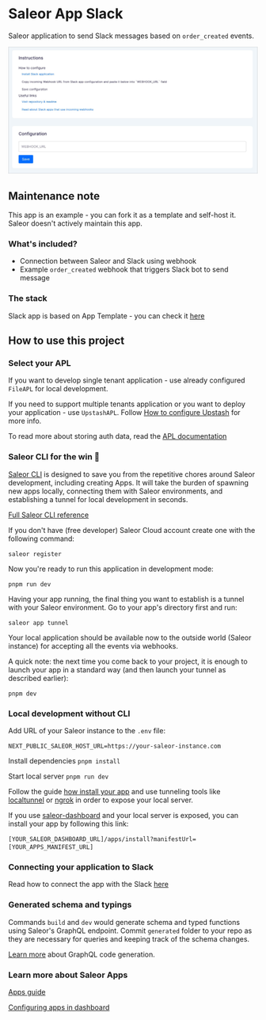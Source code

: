 # Saleor App Slack

Saleor application to send Slack messages based on `order_created` events.

![](docs/images/readme.jpg)

## Maintenance note

This app is an example - you can fork it as a template and self-host it.
Saleor doesn't actively maintain this app.

### What's included?

- Connection between Saleor and Slack using webhook
- Example `order_created` webhook that triggers Slack bot to send message

### The stack

Slack app is based on App Template - you can check it [here](https://github.com/saleor/saleor-app-template)

## How to use this project

### Select your APL

If you want to develop single tenant application - use already configured `FileAPL` for local development.

If you need to support multiple tenants application or you want to deploy your application - use `UpstashAPL`. Follow [How to configure Upstash](docs/upstash.md) for more info.

To read more about storing auth data, read the [APL documentation](https://github.com/saleor/saleor-app-sdk/blob/main/docs/apl.md)

### Saleor CLI for the win 🚀

[Saleor CLI](https://github.com/saleor/saleor-cli) is designed to save you from the repetitive chores around Saleor development, including creating Apps. It will take the burden of spawning new apps locally, connecting them with Saleor environments, and establishing a tunnel for local development in seconds.

[Full Saleor CLI reference](https://docs.saleor.io/docs/3.x/developer/cli)

If you don't have (free developer) Saleor Cloud account create one with the following command:

```
saleor register
```

Now you're ready to run this application in development mode:

```
pnpm run dev
```

Having your app running, the final thing you want to establish is a tunnel with your Saleor environment. Go to your app's directory first and run:

```
saleor app tunnel
```

Your local application should be available now to the outside world (Saleor instance) for accepting all the events via webhooks.

A quick note: the next time you come back to your project, it is enough to launch your app in a standard way (and then launch your tunnel as described earlier):

```
pnpm dev
```

### Local development without CLI

Add URL of your Saleor instance to the `.env` file:

```
NEXT_PUBLIC_SALEOR_HOST_URL=https://your-saleor-instance.com
```

Install dependencies `pnpm install`

Start local server `pnpm run dev`

Follow the guide [how install your app](https://docs.saleor.io/docs/3.x/developer/extending/apps/installing-apps#installation-using-graphql-api) and use tunneling tools like [localtunnel](https://github.com/localtunnel/localtunnel) or [ngrok](https://ngrok.com/) in order to expose your local server.

If you use [saleor-dashboard](https://github.com/saleor/saleor-dashboard) and your local server is exposed, you can install your app by following this link:

```
[YOUR_SALEOR_DASHBOARD_URL]/apps/install?manifestUrl=[YOUR_APPS_MANIFEST_URL]
```

### Connecting your application to Slack

Read how to connect the app with the Slack [here](./docs/setup-slack-app.md)

### Generated schema and typings

Commands `build` and `dev` would generate schema and typed functions using Saleor's GraphQL endpoint. Commit `generated` folder to your repo as they are necessary for queries and keeping track of the schema changes.

[Learn more](https://www.graphql-code-generator.com/) about GraphQL code generation.

### Learn more about Saleor Apps

[Apps guide](https://docs.saleor.io/docs/3.x/developer/extending/apps/key-concepts)

[Configuring apps in dashboard](https://docs.saleor.io/docs/3.x/dashboard/apps)
